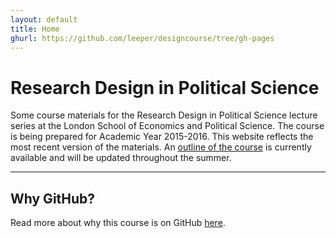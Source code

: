 ```yaml
---
layout: default
title: Home
ghurl: https://github.com/leeper/designcourse/tree/gh-pages
---
```


# Research Design in Political Science #

Some course materials for the Research Design in Political Science lecture series at the London School of Economics and Political Science. The course is being prepared for Academic Year 2015-2016. This website reflects the most recent version of the materials. An [outline of the course](Syllabus/Syllabus.pdf) is currently available and will be updated throughout the summer.

---
## Why GitHub? ##

Read more about why this course is on GitHub [here](fork.html).
